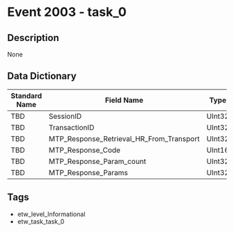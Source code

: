 # Event 2003 - task_0

## Description
None

## Data Dictionary
|Standard Name|Field Name|Type|Description|Sample Value|
|---|---|---|---|---|
|TBD|SessionID|UInt32|None|`None`|
|TBD|TransactionID|UInt32|None|`None`|
|TBD|MTP_Response_Retrieval_HR_From_Transport|UInt32|None|`None`|
|TBD|MTP_Response_Code|UInt16|None|`None`|
|TBD|MTP_Response_Param_count|UInt32|None|`None`|
|TBD|MTP_Response_Params|UInt32|None|`None`|

## Tags
* etw_level_Informational
* etw_task_task_0